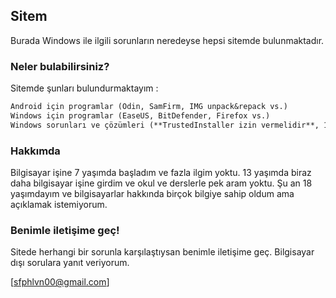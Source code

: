 ## Sitem

Burada Windows ile ilgili sorunların neredeyse hepsi sitemde bulunmaktadır.

### Neler bulabilirsiniz?

Sitemde şunları bulundurmaktayım :

```markdown
Android için programlar (Odin, SamFirm, IMG unpack&repack vs.)
Windows için programlar (EaseUS, BitDefender, Firefox vs.)
Windows sorunları ve çözümleri (**TrustedInstaller izin vermelidir**, 1618 Hatası vs.) 

```

### Hakkımda

Bilgisayar işine 7 yaşımda başladım ve fazla ilgim yoktu.
13 yaşımda biraz daha bilgisayar işine girdim ve okul ve derslerle pek aram yoktu.
Şu an 18 yaşımdayım ve bilgisayarlar hakkında birçok bilgiye sahip oldum ama açıklamak istemiyorum.

### Benimle iletişime geç!

Sitede herhangi bir sorunla karşılaştıysan benimle iletişime geç.
Bilgisayar dışı sorulara yanıt veriyorum.

[sfphlvn00@gmail.com]
